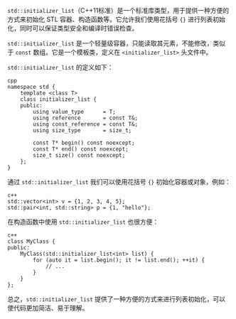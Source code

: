 `std::initializer_list`（C++11标准）是一个标准库类型，用于提供一种方便的方式来初始化 STL 容器、构造函数等。它允许我们使用花括号 `{}` 进行列表初始化，同时可以保证类型安全和编译时错误检查。

`std::initializer_list` 是一个轻量级容器，只能读取其元素，不能修改，类似于 `const` 数组。它是一个模板类，定义在 `<initializer_list>` 头文件中。

`std::initializer_list` 的定义如下：

```
cpp
namespace std {
    template <class T>
    class initializer_list {
    public:
        using value_type      = T;
        using reference       = const T&;
        using const_reference = const T&;
        using size_type       = size_t;

        const T* begin() const noexcept;
        const T* end() const noexcept;
        size_t size() const noexcept;
    };
}
```

通过 `std::initializer_list` 我们可以使用花括号 `{}` 初始化容器或对象，例如：

```
c++
std::vector<int> v = {1, 2, 3, 4, 5};
std::pair<int, std::string> p = {1, "hello"};
```

在构造函数中使用 `std::initializer_list` 也很方便：

```
c++
class MyClass {
public:
    MyClass(std::initializer_list<int> list) {
        for (auto it = list.begin(); it != list.end(); ++it) {
            // ...
        }
    }
};
```

总之，`std::initializer_list` 提供了一种方便的方式来进行列表初始化，可以使代码更加简洁、易于理解。
